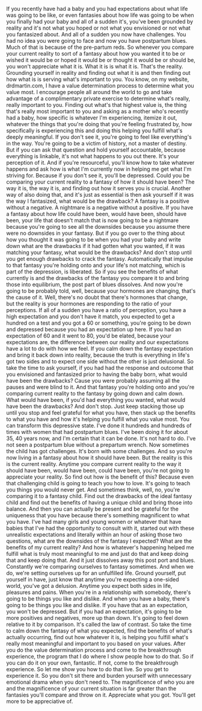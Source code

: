  If you recently have had a baby and you had expectations about what life was going to be like, or even fantasies about how life was going to be when you finally had your baby and all of a sudden it's, you've been grounded by reality and it's not what you hoped or not what you envisioned or not what you fantasized about. And all of a sudden you now have challenges. You had no idea you were going to face and now you have postpartum blues. Much of that is because of the pre-partum reds. So whenever you compare your current reality to sort of a fantasy about how you wanted it to be or wished it would be or hoped it would be or thought it would be or should be, you won't appreciate what it is. What it is is what it is. That's the reality. Grounding yourself in reality and finding out what it is and then finding out how what is is serving what's important to you. You know, on my website, drdmartin.com, I have a value determination process to determine what you value most. I encourage people all around the world to go and take advantage of a complimentary private exercise to determine what's really, really important to you. Finding out what's that highest value is, the thing that's really most important to you and asking as a mother who's recently had a baby, how specific is whatever I'm experiencing, itemize it out, whatever the things that you're doing that you're feeling frustrated by, how specifically is experiencing this and doing this helping you fulfill what's deeply meaningful. If you don't see it, you're going to feel like everything's in the way. You're going to be a victim of history, not a master of destiny. But if you can ask that question and hold yourself accountable, because everything is linkable, it's not what happens to you out there. It's your perception of it. And if you're resourceful, you'll know how to take whatever happens and ask how is what I'm currently now in helping me get what I'm striving for. Because if you don't see it, you'll be depressed. Could you be comparing your current reality to a fantasy of how it should have been? The way it is, the way it is, and finding out how it serves you is crucial. Another way of also doing that, and it's just as essential is then ask yourself if it was the way I fantasized, what would be the drawback? A fantasy is a positive without a negative. A nightmare is a negative without a positive. If you have a fantasy about how life could have been, would have been, should have been, your life that doesn't match that is now going to be a nightmare because you're going to see all the downsides because you assume there were no downsides in your fantasy. But if you go over to the thing about how you thought it was going to be when you had your baby and write down what are the drawbacks if it had gotten what you wanted, if it was matching your fantasy, what would be the drawbacks? And don't stop until you get enough drawbacks to crack the fantasy. Automatically that impulse to that fantasy you're holding onto and your life's not matching, which is part of the depression, is liberated. So if you see the benefits of what currently is and the drawbacks of the fantasy you compare it to and bring those into equilibrium, the post part of blues dissolves. And now you're going to be probably told, well, because your hormones are changing, that's the cause of it. Well, there's no doubt that there's hormones that change, but the reality is your hormones are responding to the ratio of your perceptions. If all of a sudden you have a ratio of perception, you have a high expectation and you don't have it match, you expected to get a hundred on a test and you got a 60 or something, you're going to be down and depressed because you had an expectation up here. If you had an expectation of 60 and it went to 80, you'd be elated, because your expectations are, the difference between our reality and our expectations have a lot to do with how we feel. If you calm down the fantasy expectation and bring it back down into reality, because the truth is everything in life's got two sides and to expect one side without the other is just delusional. So take the time to ask yourself, if you had had the response and outcome that you envisioned and fantasized prior to having the baby born, what would have been the drawbacks? Cause you were probably assuming all the pauses and were blind to it. And that fantasy you're holding onto and you're comparing current reality to the fantasy by going down and calm down. What would have been, if you'd had everything you wanted, what would have been the drawbacks? And don't stop. Just keep stacking those up until you stop and feel grateful for what you have, then stack up the benefits to what you have and how it's helping you fulfill what you value most. You can transform this depressive state. I've done it hundreds and hundreds of times with women that had postpartum blues. I've been doing it for about 35, 40 years now, and I'm certain that it can be done. It's not hard to do. I've not seen a postpartum blue without a prepartum wrench. Now sometimes the child has got challenges. It's born with some challenges. And so you're now living in a fantasy about how it should have been. But the reality is this is the current reality. Anytime you compare current reality to the way it should have been, would have been, could have been, you're not going to appreciate your reality. So find out how is the benefit of this? Because even that challenging child is going to teach you how to love. It's going to teach you things you would never get. And sometimes think, well, no, you're comparing it to a fantasy child. Find out the drawbacks of the ideal fantasy child and find out the benefits of having a unique child and bring those into balance. And then you can actually be present and be grateful for the uniqueness that you have because there's something magnificent to what you have. I've had many girls and young women or whatever that have babies that I've had the opportunity to consult with it, started out with these unrealistic expectations and literally within an hour of asking those two questions, what are the downsides of the fantasy I expected? What are the benefits of my current reality? And how is whatever's happening helped me fulfill what is truly most meaningful to me and just do that and keep doing that and keep doing that. And it just dissolves away this post port and blues. Constantly we're comparing ourselves to fantasy sometimes. And when we do, we're setting ourselves up for an unfulfilled life. Ground yourself, put yourself in have, just know that anytime you're expecting a one-sided world, you've got a delusion. Anytime you expect both sides in life, pleasures and pains. When you're in a relationship with somebody, there's going to be things you like and dislike. And when you have a baby, there's going to be things you like and dislike. If you have that as an expectation, you won't be depressed. But if you had an expectation, it's going to be more positives and negatives, more up than down. It's going to feel down relative to it by comparison. It's called the law of contrast. So take the time to calm down the fantasy of what you expected, find the benefits of what's actually occurring, find out how whatever it is, is helping you fulfill what's really most meaningful and important to you based on your values. After you do the value determination process and come to the breakthrough experience, the program that I do where I show people how to do that. So if you can do it on your own, fantastic. If not, come to the breakthrough experience. So let me show you how to do that live. So you get to experience it. So you don't sit there and burden yourself with unnecessary emotional drama when you don't need to. The magnificence of who you are and the magnificence of your current situation is far greater than the fantasies you'll compare and throw on it. Appreciate what you got. You'll get more to be appreciative of.